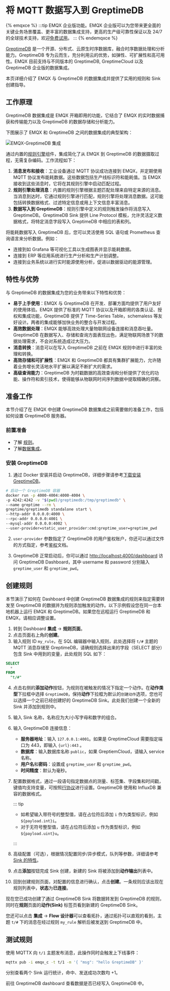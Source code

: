 # 将 MQTT 数据写入到 GreptimeDB

{% emqxce %}
:::tip
EMQX 企业版功能。EMQX 企业版可以为您带来更全面的关键业务场景覆盖、更丰富的数据集成支持，更高的生产级可靠性保证以及 24/7 的全球技术支持，欢迎[免费试用](https://www.emqx.com/zh/try?product=enterprise)。
:::
{% endemqxce %}

[GreptimeDB](https://github.com/GreptimeTeam/greptimedb) 是一个开源、分布式、云原生时序数据库，融合时序数据处理和分析能力。GreptimeDB 专为云而生，充分利用云的优势，如弹性、可扩展性和高可用性。EMQX 目前支持与不同版本的 GreptimeDB, GreptimeCloud 以及 GreptimeDB 企业版的数据集成。

本页详细介绍了 EMQX 与 GreptimeDB 的数据集成并提供了实用的规则和 Sink 创建指导。

## 工作原理

GreptimeDB 数据集成是 EMQX 开箱即用的功能，它结合了 EMQX 的实时数据捕获和传输能力以及 GreptimeDB 的数据存储和分析能力。

下图展示了 EMQX 和 GreptimeDB 之间的数据集成的典型架构：

![EMQX-GreptimeDB 集成](./assets/emqx-integration-greptimedb.png)

通过内置的[规则引擎](./rules.md)组件，集成简化了从 EMQX 到 GreptimeDB 的数据摄取过程，无需复杂编码。工作流程如下：

1. **消息发布和接收**：工业设备通过 MQTT 协议成功连接到 EMQX，并定期使用 MQTT 协议发布能耗数据。这些数据包括生产线标识符和能耗值。当 EMQX 接收到这些消息时，它将在其规则引擎中启动匹配过程。
2. **规则引擎处理消息**：内置的规则引擎根据主题匹配处理来自特定来源的消息。当消息到达时，它通过规则引擎进行匹配，规则引擎将处理消息数据。这可能包括转换数据格式、过滤特定信息或用上下文信息丰富消息。
3. **数据写入到 GreptimeDB**：规则引擎中定义的规则触发操作将消息写入 GreptimeDB。GreptimeDB Sink 提供 Line Protocol 模板，允许灵活定义数据格式，将特定消息字段写入 GreptimeDB 中相应的表和列。

将能耗数据写入 GreptimeDB 后，您可以灵活使用 SQL 语句或 Prometheus 查询语言来分析数据。例如：

- 连接到如 Grafana 等可视化工具以生成图表并显示能耗数据。
- 连接到 ERP 等应用系统进行生产分析和生产计划调整。
- 连接到业务系统以进行实时能源使用分析，促进以数据驱动的能源管理。

## 特性与优势

与 GreptimeDB 的数据集成为您的业务带来以下特性和优势：

- **易于上手使用**：EMQX 与 GreptimeDB 在开发、部署方面均提供了用户友好的使用体验。EMQX 提供了标准的 MQTT 协议以及开箱即用的各类认证、授权和集成功能，GreptimeDB 提供了 Time-Series Table，schemaless 等友好设计。两者的集成能够加快业务的整合与开发过程。
- **高效数据处理**：EMQX 能够高效处理大量物联网设备连接和消息吞吐量。GreptimeDB 在数据写入、存储和查询方面表现出色，满足物联网场景下的数据处理需求，不会对系统造成过大压力。
- **消息转换**：消息可以在写入 GreptimeDB 之前在 EMQX 规则中进行丰富的处理和转换。
- **高效存储和可扩展性**：EMQX 和 GreptimeDB 都具有集群扩展能力，允许随着业务增长灵活地水平扩展以满足不断扩大的需求。
- **高级查询能力**：GreptimeDB 为时戳数据的高效查询和分析提供了优化的功能、操作符和索引技术，使得能够从物联网时间序列数据中提取精确的洞察。


## 准备工作

本节介绍了在 EMQX 中创建 GreptimeDB 数据集成之前需要做的准备工作，包括如何设置 GreptimeDB 服务器。

### 前置准备

- 了解 [规则](./rules.md)。
- 了解[数据集成](./data-bridges.md)。

### 安装 GreptimeDB

1. 通过 Docker 安装并启动 GreptimeDB，详细步骤请参考[下载安装GreptimeDB](https://greptime.cn/download)。

```bash
# 启动一个 GreptimeDB 容器
docker run -p 4000-4004:4000-4004 \
-p 4242:4242 -v "$(pwd)/greptimedb:/tmp/greptimedb" \
--name greptime --rm \
greptime/greptimedb standalone start \
--http-addr 0.0.0.0:4000 \
--rpc-addr 0.0.0.0:4001 \
--mysql-addr 0.0.0.0:4002 \
--user-provider=static_user_provider:cmd:greptime_user=greptime_pwd
```

2. `user-provider` 参数指定了 GreptimeDB 的用户鉴权账户，你还可以通过文件的方式指定，参考[鉴权](https://docs.greptime.cn/user-guide/deployments/authentication/static)文档。

3. GreptimeDB 正常启动后，你可以通过 [http://localhost:4000/dashboard](http://localhost:4000/dashboard) 访问 GreptimeDB Dashboard，其中 username 和 password 分别输入 `greptime_user` 和 `greptime_pwd`。

## 创建规则

本节演示了如何在 Dashboard 中创建 GreptimeDB 数据集成的规则来指定需要转发至 GreptimeDB 的数据并为规则添加触发的动作。以下示例假设您在同一台本地机器上运行 EMQX 和 GreptimeDB。如果您在远程运行 GreptimeDB 和 EMQX，请相应调整设置。

1. 转到 Dashboard **集成** -> **规则页面**。
2. 点击页面右上角的**创建**。
3. 输入规则 ID `my_rule`，在 SQL 编辑器中输入规则，此处选择将 `t/#` 主题的 MQTT 消息存储至 GreptimeDB，请确规则选择出来的字段（SELECT 部分）包含 Sink 中用到的变量，此处规则 SQL 如下：


  ```sql
  SELECT
    *
  FROM
    "t/#"
  ```

4. 点击右侧的**添加动作**按钮，为规则在被触发的情况下指定一个动作。在**动作类型**下拉框中选择 `GreptimeDB`，保持**动作**下拉框为默认的`创建动作`选项，您也可以选择一个之前已经创建好的 GreptimeDB Sink。此处我们创建一个全新的 Sink 并添加到规则中。
5. 输入 Sink 名称，名称应为大/小写字母和数字的组合。
6. 输入 GreptimeDB 连接信息：

   - **服务器地址**：输入 `127.0.0.1:4001`。如果是 GreptimeCloud 需要指定端口为 443，即输入 `{url}:443` 。
   - **数据库**：输入数据库名称 `public`，如果 GreptiemCloud，请输入 service 名称。
   - **用户名**和**密码**：设置成 `greptime_user` 和 `greptime_pwd`。
   - **时间精度**：默认为毫秒。
7. 配置数据格式，通过一段语句指定数据点的测量、标签集、字段集和时间戳，键值均支持变量，可按照[行协议](https://docs.influxdata.com/influxdb/v2.3/reference/syntax/line-protocol/)进行设置。<!--定义数据格式为 JSON 或 Line Protocol， -->GreptimeDB 使用和 InfluxDB 兼容的数据格式。

   <!--对于 **JSON** 格式，需设置数据的 **Measurement**，**Fields**，**Timestamp** 与 **Tags**，键值均支持变量，可以使用[行协议](https://docs.influxdata.com/influxdb/v2.3/reference/syntax/line-protocol/)进行设置。-->

   <!--对于 **Line Protocol** 格式，请通过一段语句指定数据点的 Measurement、Fields、Timestamp 与 Tags，键值均支持变量，可按照[行协议](https://docs.influxdata.com/influxdb/v2.3/reference/syntax/line-protocol/)进行设置。-->

   ::: tip

   - 如希望输入带符号的整型值，请在占位符后添加 `i` 作为类型标识，例如 `${payload.int}i`。
   - 对于无符号整型值，请在占位符后添加 `u` 作为类型标识，例如 `${payload.uint}u`。

   :::

8. 高级配置（可选），根据情况配置同步/异步模式，队列等参数，详细请参考 [Sink 的特性](./data-bridges.md)。

9. 点击**添加**按钮完成 Sink 创建，新建的 Sink 将被添加到**动作输出**列表中。

10. 回到创建规则页面，对配置的信息进行确认，点击**创建**。一条规则应该出现在规则列表中，**状态**为**已连接**。

现在您已成功创建了通过 GreptimeDB Sink 将数据转发到 GreptimeDB 的规则，同时在**规则**页面的**动作(Sink)** 标签页看到新建的 GreptimeDB Sink。

您还可以点击 **集成** -> **Flow 设计器**可以查看拓扑，通过拓扑可以直观的看到，主题 `t/#` 下的消息在经过规则 `my_rule` 解析后被发送到 GreptimeDB 中。

## 测试规则

使用 MQTTX 向 `t/1` 主题发布消息，此操作同时会触发上下线事件：

```bash
mqttx pub -i emqx_c -t t/1 -m '{ "msg": "hello GreptimeDB" }'
```

分别查看两个 Sink 运行统计，命中、发送成功次数均 +1。

前往 GreptimeDB dashboard 查看数据是否已经写入 GreptimeDB 中。
